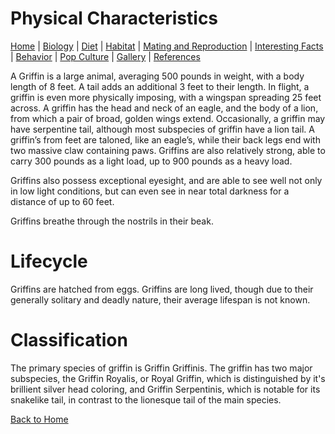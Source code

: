 # Physical Characteristics

[Home](index.md) |
[Biology](biology.md) |
[Diet](diet.md) |
[Habitat](habitat.md) |
[Mating and Reproduction](matingreproduction.md) | 
[Interesting Facts](interesting.md) |
[Behavior](behavior.md) |
[Pop Culture](popculture.md) |
[Gallery](gallery.md) |
[References](references.md)

A Griffin is a large animal, averaging 500 pounds in weight, with a body length of 8 feet. A tail adds an additional 3 feet to their length. In flight, a griffin is even more physically imposing, with a wingspan spreading 25 feet across. A griffin has the head and neck of an eagle, and the body of a lion, from which a pair of broad, golden wings extend. Occasionally, a griffin may have serpentine tail, although most subspecies of griffin have a lion tail. A griffin’s from feet are taloned, like an eagle’s, while their back legs end with two massive claw containing paws. Griffins are also relatively strong, able to carry 300 pounds as a light load, up to 900 pounds as a heavy load.

Griffins also possess exceptional eyesight, and are able to see well not only in low light conditions, but can even see in near total darkness for a distance of up to 60 feet.

Griffins breathe through the nostrils in their beak. 

# Lifecycle
Griffins are hatched from eggs. Griffins are long lived, though due to their generally solitary and deadly nature, their average lifespan is not known.

# Classification
The primary species of griffin is Griffin Griffinis. The griffin has two major subspecies, the Griffin Royalis, or Royal Griffin, which is distinguished by it's brillient silver head coloring, and Griffin Serpentinis, which is notable for its snakelike tail, in contrast to the lionesque tail of the main species.

[Back to Home](index.md)
